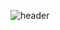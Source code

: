 ![header](https://capsule-render.vercel.app/api?type=waving?color=gradient&height=300&section=header&text=yakcom&fontSize=90&fontAlignY=40&animation=fadeIn)

